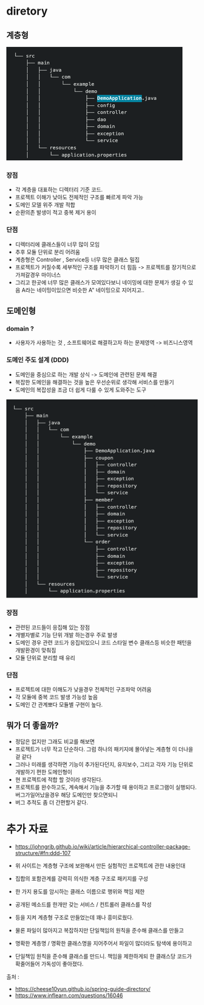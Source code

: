 # diretory


## 계층형 

![](../java/img/directory/img.png)



### 장점

 + 각 계층을 대표하는 디렉터리 기준 코드.
 + 프로젝트 이해가 낮아도 전체적인 구조를 빠르게 파악 가능
 + 도메인 모델 위주 개발 적합
 + 순환의존 발생이 적고 중복 제거 용이



### 단점 

 + 디렉터리에 클래스들이 너무 많이 모임
 + 추후 모듈 단위로 분리 어려움
 + 계층형은 Controller , Service등 너무 많은 클래스 밀집
 + 프로젝트가 커질수록 세부적인 구조를 파악하기 더 힘듬 -> 프로젝트를 장기적으로 가져갈경우 마이너스
 + 그리고 한곳에 너무 많은 클래스가 모여있다보니 네이밍에 대한 문제가 생길 수 있음 A라는 네이밍이있으면 비슷한 A" 네이밍으로 지어지고..



## 도메인형



### domain ?

 + 사용자가 사용하는 것 , 소프트웨어로 해결하고자 하는 문제영역 -> 비즈니스영역 

### 도메인 주도 설계 (DDD)

 + 도메인을 중심으로 하는 개발 상식 -> 도메인에 관련된 문제 해결
 + 복잡한 도메인을 해결하는 것을 높은 우선순위로 생각해 서비스를 만들기
 + 도메인의 복잡성을 조금 더 쉽게 다룰 수 있게 도와주는 도구

![](../java/img/directory/img_1.png)


### 장점

 + 관련된 코드들이 응집해 있는 장점 
 + 개별자별로 기능 단위 개발 하는경우 주로 발생
 + 도메인 경우 관련 코드가 응집되있으니 코드 스타일 변수 클래스등 비슷한 패턴을 개발환경이 맞춰짐
 + 모듈 단위로 분리할 때 유리


### 단점

 + 프로젝트에 대한 이해도가 낮을경우 전체적인 구조파악 어려움
 + 각 모듈에 중복 코드 발생 가능성 높음
 + 도메인 간 관계뽀다 모듈별 구현이 높다.


## 뭐가 더 좋을까?

 + 정답은 없지만 그래도 비교를 해보면
 + 프로젝트가 너무 작고 단순하다. 그럼 하나의 패키지에 몰아넣는 계층형 이 더나을 겉 같다
 + 그러나 미래를 생각하면 기능이 추가된다던지, 유지보수, 그리고 각자 기능 단위로 개발하기 편한 도메인형이
 + 현 프로젝트에 적합 할 것이라 생각된다. 
 + 프로젝트를 완수하고도, 계속해서 기능을 추가할 때 용이하고 프로그램이 실행되다. 버그가일어났을경우 해당 도메인만 찾으면되니
 + 버그 추적도 좀 더 간편할거 같다.



# 추가 자료

 + https://johngrib.github.io/wiki/article/hierarchical-controller-package-structure/#fn:ddd-107
 + 위 사이트는 계층형 구조에 보완해서 만든 실험적인 프로젝트에 관한 내용인대 

 + 집합의 포함관계를 강력히 의식한 계층 구조로 패키지를 구성
 + 한 가지 용도를 암시하는 클래스 이름으로 행위와 책임 제한
 + 공개된 메소드를 한개만 갖는 서비스 / 컨트롤러 클래스를 작성

 + 등을 지켜 계층형 구조로 만들었는데 꽤나 흥미로웠다.
 + 물론 파일이 많아지고 복잡하지만 단일책임의 원칙을 준수해 클래스를 만들고
 + 명확한 계층명 / 명확한 클래스명을 지어주어서 파일이 많더라도 탐색에 용이하고
 + 단일책임 원칙을 준수해 클래스를 만드니. 책임을 제한하게되 한 클래스당 코드가 확줄어들어 가독성이 좋아졌다.




출처 :
 + https://cheese10yun.github.io/spring-guide-directory/
 + https://www.inflearn.com/questions/16046

[//]: # ( + https://jojoldu.tistory.com/603)
    
